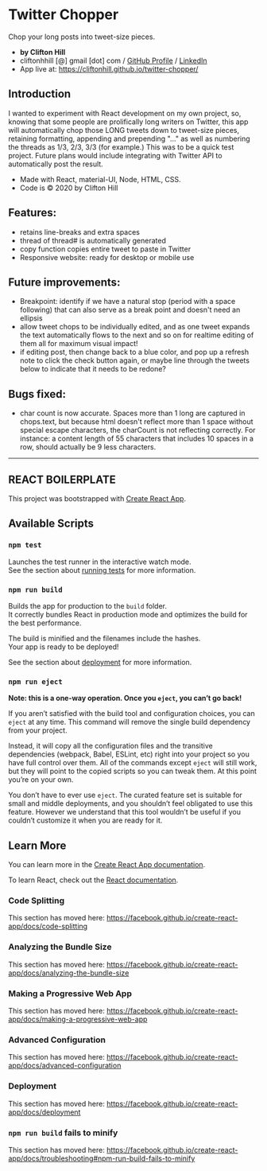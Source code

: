 # Twitter Chopper
Chop your long posts into tweet-size pieces.
* **by Clifton Hill**
* cliftonhhill [@] gmail [dot] com / [GitHub Profile](https://github.com/CliftonHill) / [LinkedIn](https://www.linkedin.com/in/crusadingthought)
* App live at: <https://cliftonhill.github.io/twitter-chopper/>

## Introduction
I wanted to experiment with React development on my own project, so, knowing that some people are prolifically long writers on Twitter, this app will automatically chop those LONG tweets down to tweet-size pieces, retaining formatting, appending and prepending "..." as well as numbering the threads as 1/3, 2/3, 3/3 (for example.) This was to be a quick test project. Future plans would include integrating with Twitter API to automatically post the result.

* Made with React, material-UI, Node, HTML, CSS.
* Code is © 2020 by Clifton Hill

## Features:
* retains line-breaks and extra spaces
* thread of thread# is automatically generated
* copy function copies entire tweet to paste in Twitter
* Responsive website: ready for desktop or mobile use

## Future improvements:
* Breakpoint: identify if we have a natural stop (period with a space following) that can also serve as a break point and doesn't need an ellipsis
* allow tweet chops to be individually edited, and as one tweet expands the text automatically flows to the next and so on for realtime editing of them all for maximum visual impact!
* if editing post, then change back to a blue color, and pop up a refresh note to click the check button again, or maybe line through the tweets below to indicate that it needs to be redone?

## Bugs fixed:
* char count is now accurate. Spaces more than 1 long are captured in chops.text, but because html doesn't reflect more than 1 space without special escape characters, the charCount is not reflecting correctly. For instance: a content length of 55 characters that includes 10 spaces in a row, should actually be 9 less characters.

---
## REACT BOILERPLATE
This project was bootstrapped with [Create React App](https://github.com/facebook/create-react-app).

## Available Scripts

### `npm test`

Launches the test runner in the interactive watch mode.<br />
See the section about [running tests](https://facebook.github.io/create-react-app/docs/running-tests) for more information.

### `npm run build`

Builds the app for production to the `build` folder.<br />
It correctly bundles React in production mode and optimizes the build for the best performance.

The build is minified and the filenames include the hashes.<br />
Your app is ready to be deployed!

See the section about [deployment](https://facebook.github.io/create-react-app/docs/deployment) for more information.

### `npm run eject`

**Note: this is a one-way operation. Once you `eject`, you can’t go back!**

If you aren’t satisfied with the build tool and configuration choices, you can `eject` at any time. This command will remove the single build dependency from your project.

Instead, it will copy all the configuration files and the transitive dependencies (webpack, Babel, ESLint, etc) right into your project so you have full control over them. All of the commands except `eject` will still work, but they will point to the copied scripts so you can tweak them. At this point you’re on your own.

You don’t have to ever use `eject`. The curated feature set is suitable for small and middle deployments, and you shouldn’t feel obligated to use this feature. However we understand that this tool wouldn’t be useful if you couldn’t customize it when you are ready for it.

## Learn More

You can learn more in the [Create React App documentation](https://facebook.github.io/create-react-app/docs/getting-started).

To learn React, check out the [React documentation](https://reactjs.org/).

### Code Splitting

This section has moved here: https://facebook.github.io/create-react-app/docs/code-splitting

### Analyzing the Bundle Size

This section has moved here: https://facebook.github.io/create-react-app/docs/analyzing-the-bundle-size

### Making a Progressive Web App

This section has moved here: https://facebook.github.io/create-react-app/docs/making-a-progressive-web-app

### Advanced Configuration

This section has moved here: https://facebook.github.io/create-react-app/docs/advanced-configuration

### Deployment

This section has moved here: https://facebook.github.io/create-react-app/docs/deployment

### `npm run build` fails to minify

This section has moved here: https://facebook.github.io/create-react-app/docs/troubleshooting#npm-run-build-fails-to-minify
